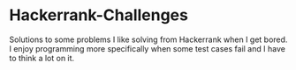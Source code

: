 # Hackerrank-Challenges

Solutions to some problems I like solving from Hackerrank when I get bored. I enjoy programming more specifically when some test cases fail and I have to think a lot on it.
